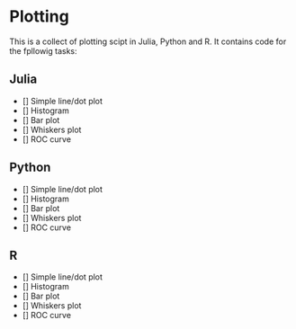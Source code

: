 # Plotting
This is a collect of plotting scipt in Julia, Python and R. It contains code for the fpllowig tasks:

## Julia
  - [] Simple line/dot plot
  - [] Histogram
  - [] Bar plot
  - [] Whiskers plot
  - [] ROC curve
  
## Python
  - [] Simple line/dot plot
  - [] Histogram
  - [] Bar plot
  - [] Whiskers plot
  - [] ROC curve
  
## R
  - [] Simple line/dot plot
  - [] Histogram
  - [] Bar plot
  - [] Whiskers plot
  - [] ROC curve
